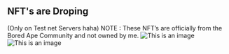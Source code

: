 ## NFT's are Droping 
 (Only on Test net Servers haha) NOTE : These NFT’s are officially from the Bored Ape Community and not owned by me. 
![This is an image](https://photos.app.goo.gl/AUA2uuCrbXWhe8KA8)
![This is an image](https://photos.app.goo.gl/DnHYPKCHVA2iHW6V6)

